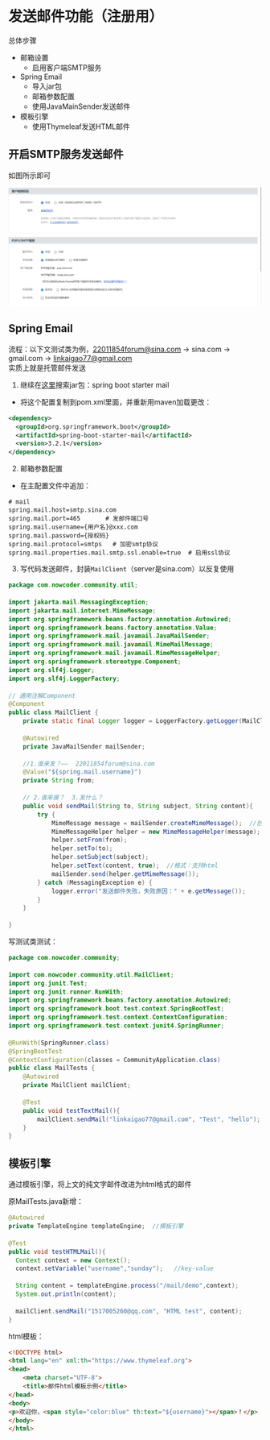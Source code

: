 # 发送邮件功能（注册用）

总体步骤
- 邮箱设置
  - 启用客户端SMTP服务
- Spring Email
  - 导入jar包
  - 邮箱参数配置
  - 使用JavaMainSender发送邮件
- 模板引擎
  - 使用Thymeleaf发送HTML邮件

## 开启SMTP服务发送邮件
如图所示即可

![SMTP](/imgs/SMTP.png)

## Spring Email
流程：以下文测试类为例，22011854forum@sina.com -> sina.com -> gmail.com -> linkaigao77@gmail.com
<br>
实质上就是托管邮件发送

1. 继续在[这里](https://mvnrepository.com/)搜索jar包：spring boot starter mail
- 将这个配置复制到pom.xml里面，并重新用maven加载更改：
```xml
<dependency>
  <groupId>org.springframework.boot</groupId>
  <artifactId>spring-boot-starter-mail</artifactId>
  <version>3.2.1</version>
</dependency>
```
2. 邮箱参数配置
- 在主配置文件中追加：

```
# mail
spring.mail.host=smtp.sina.com
spring.mail.port=465       # 发邮件端口号
spring.mail.username={用户名}@xxx.com
spring.mail.password={授权码}
spring.mail.protocol=smtps   # 加密smtp协议
spring.mail.properties.mail.smtp.ssl.enable=true  # 启用ssl协议
```

3. 写代码发送邮件，封装`MailClient`（server是sina.com）以反复使用

```java
package com.nowcoder.community.util;

import jakarta.mail.MessagingException;
import jakarta.mail.internet.MimeMessage;
import org.springframework.beans.factory.annotation.Autowired;
import org.springframework.beans.factory.annotation.Value;
import org.springframework.mail.javamail.JavaMailSender;
import org.springframework.mail.javamail.MimeMailMessage;
import org.springframework.mail.javamail.MimeMessageHelper;
import org.springframework.stereotype.Component;
import org.slf4j.Logger;
import org.slf4j.LoggerFactory;

// 通用注解Component
@Component
public class MailClient {
    private static final Logger logger = LoggerFactory.getLogger(MailClient.class);  //日志记录

    @Autowired
    private JavaMailSender mailSender;

    //1.谁来发？——  22011854forum@sina.com
    @Value("${spring.mail.username}")
    private String from;

    // 2.谁来接？  3.发什么？
    public void sendMail(String to, String subject, String content){
        try {
            MimeMessage message = mailSender.createMimeMessage();  //创建邮件模板
            MimeMessageHelper helper = new MimeMessageHelper(message);  //用帮助类写邮件
            helper.setFrom(from);
            helper.setTo(to);
            helper.setSubject(subject);
            helper.setText(content, true);  //格式：支持html
            mailSender.send(helper.getMimeMessage());
        } catch (MessagingException e) {
            logger.error("发送邮件失败，失败原因：" + e.getMessage());
        }
    }

}
```

写测试类测试：

```java
package com.nowcoder.community;

import com.nowcoder.community.util.MailClient;
import org.junit.Test;
import org.junit.runner.RunWith;
import org.springframework.beans.factory.annotation.Autowired;
import org.springframework.boot.test.context.SpringBootTest;
import org.springframework.test.context.ContextConfiguration;
import org.springframework.test.context.junit4.SpringRunner;

@RunWith(SpringRunner.class)
@SpringBootTest
@ContextConfiguration(classes = CommunityApplication.class)
public class MailTests {
    @Autowired
    private MailClient mailClient;

    @Test
    public void testTextMail(){
        mailClient.sendMail("linkaigao77@gmail.com", "Test", "hello");
    }
}
```

## 模板引擎
通过模板引擎，将上文的纯文字邮件改进为html格式的邮件

原MailTests.java新增：

```java
@Autowired
private TemplateEngine templateEngine;  //模板引擎

@Test
public void testHTMLMail(){
  Context context = new Context();
  context.setVariable("username","sunday");   //key-value

  String content = templateEngine.process("/mail/demo",context);
  System.out.println(content);

  mailClient.sendMail("1517005260@qq.com", "HTML test", content);
}
```

html模板：

```html
<!DOCTYPE html>
<html lang="en" xml:th="https://www.thymeleaf.org">
<head>
    <meta charset="UTF-8">
    <title>邮件html模板示例</title>
</head>
<body>
<p>欢迎你，<span style="color:blue" th:text="${username}"></span>！</p>
</body>
</html>
```